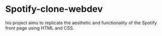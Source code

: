 # Spotify-clone-webdev
his project aims to replicate the aesthetic and functionality of the Spotify front page using HTML and CSS.

